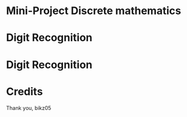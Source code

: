 # Mini-Project Discrete mathematics
# Digit Recognition
# Digit Recognition
# Credits
Thank you, bikz05

